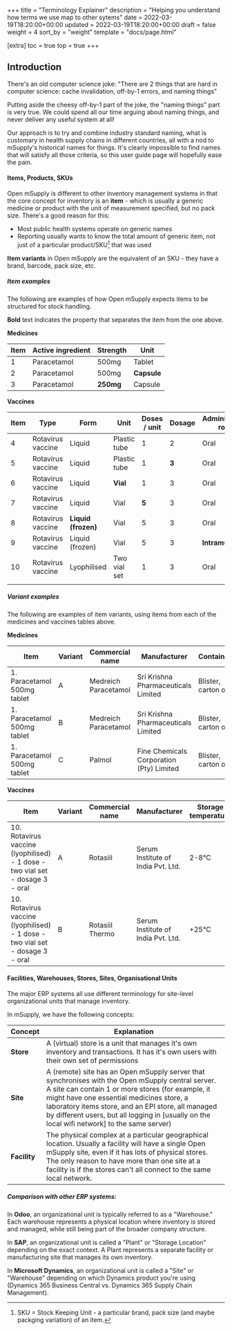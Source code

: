 +++
title = "Terminology Explainer"
description = "Helping you understand how terms we use map to other sytems"
date = 2022-03-19T18:20:00+00:00
updated = 2022-03-19T18:20:00+00:00
draft = false
weight = 4
sort_by = "weight"
template = "docs/page.html"

[extra]
toc = true
top = true
+++

## Introduction

There's an old computer science joke: "There are 2 things that are hard in computer science: cache invalidation, off-by-1 errors, and naming things"

Putting aside the cheesy off-by-1 part of the joke, the "naming things" part is very true. 
We could spend all our time arguing about naming things, and never deliver any useful system at all!

Our approach is to try and combine industry standard naming, what is customary in health supply chains in different countries, all with a nod to mSupply's historical names for things. 
It's clearly impossible to find names that will satisfy all those criteria, so this user guide page will hopefully ease the pain.

#### Items, Products, SKUs
Open mSupply is different to other inventory management systems in that the core concept for inventory is an **item** - which is usually a generic medicine or product with the unit of measurement specified, but no pack size. There's a good reason for this:
* Most public health systems operate on generic names
* Reporting usually wants to know the total amount of generic item, not just of a particular product/SKU[^1] that was used

**Item variants** in Open mSupply are the equivalent of an SKU - they have a brand, barcode, pack size, etc.

##### Item examples

The following are examples of how Open mSupply expects items to be structured for stock handling.

**Bold** text indicates the property that separates the item from the one above. 

**Medicines**

| Item | Active ingredient | Strength  | Unit        |
| ---- | ----------------- | --------- | ----------- |
| 1    | Paracetamol       | 500mg     | Tablet      |
| 2    | Paracetamol       | 500mg     | **Capsule** |
| 3    | Paracetamol       | **250mg** | Capsule     |

**Vaccines**

| Item | **Type**          | Form                | **Unit**     | **Doses / unit** | **Dosage** | Administration route |
| ---- | ----------------- | ------------------- | ------------ | ---------------- | ---------- | -------------------- |
| 4    | Rotavirus vaccine | Liquid              | Plastic tube | 1                | 2          | Oral                 |
| 5    | Rotavirus vaccine | Liquid              | Plastic tube | 1                | **3**      | Oral                 |
| 6    | Rotavirus vaccine | Liquid              | **Vial**     | 1                | 3          | Oral                 |
| 7    | Rotavirus vaccine | Liquid              | Vial         | **5**            | 3          | Oral                 |
| 8    | Rotavirus vaccine | **Liquid (frozen)** | Vial         | 5                | 3          | Oral                 |
| 9    | Rotavirus vaccine | Liquid (frozen)     | Vial         | 5                | 3          | **Intramuscular**    |
| 10   | Rotavirus vaccine | Lyophilised         | Two vial set | 1                | 3          | Oral                 |
|      |                   |                     |              |                  |            |                      |

##### Variant examples

The following are examples of item variants, using items from each of the medicines and vaccines tables above.

**Medicines**

| **Item**                    | **Variant** | **Commercial name**  | **Manufacturer**                         | Container          | Pack size   |
| --------------------------- | ----------- | -------------------- | ---------------------------------------- | ------------------ | ----------- |
| 1. Paracetamol 500mg tablet | A           | Medreich Paracetamol | Sri Krishna Pharmaceuticals Limited      | Blister, carton of | 50 tablets  |
| 1. Paracetamol 500mg tablet | B           | Medreich Paracetamol | Sri Krishna Pharmaceuticals Limited      | Blister, carton of | 100 tablets |
| 1. Paracetamol 500mg tablet | C           | Palmol               | Fine Chemicals Corporation (Pty) Limited | Blister, carton of | 20 tablets  |

**Vaccines**

| **Item**                                                                      | **Variant** | **Commercial name** | **Manufacturer**                   | Storage temperature | Container | Pack size     |
| ----------------------------------------------------------------------------- | ----------- | ------------------- | ---------------------------------- | ------------------- | --------- | ------------- |
| 10. Rotavirus vaccine (lyophilised) - 1 dose - two vial set - dosage 3 - oral | A           | Rotasiil            | Serum Institute of India Pvt. Ltd. | 2-8°C               | Carton    | 50 vial sets  |
| 10. Rotavirus vaccine (lyophilised) - 1 dose - two vial set - dosage 3 - oral | B           | Rotasiil Thermo     | Serum Institute of India Pvt. Ltd. | +25°C               | Carton    | 100 vial sets |

#### Facilities, Warehouses, Stores, Sites, Organisational Units
The major ERP systems all use different terminology for site-level organizational units that manage inventory.

In mSupply, we have the following concepts:

| Concept      | Explanation                                                                                                                                                                                                                                                                                                                                                   |
| ------------ | ------------------------------------------------------------------------------------------------------------------------------------------------------------------------------------------------------------------------------------------------------------------------------------------------------------------------------------------------------------- |
| **Store**    | A (virtual) store is a unit that manages it's own inventory and transactions. It has it's own users with their own set of permissions                                                                                                                                                                                                                         |
| **Site**     | A (remote) site has an Open mSupply server that synchronises with the Open mSupply central server.<br>A site can contain 1 or more stores (for example, it might have one essential medicines store, a laboratory items store, and an EPI store, all managed by different users, but all logging in \[usually on the local wifi network\] to the same server) |
| **Facility** | The physical complex at a particular geographical location. Usually a facility will have a single Open mSupply site, even if it has lots of physical stores. The only reason to have more than one site at a facility is if the stores can't all connect to the same local network.                                                                           |
##### Comparison with other ERP systems:
In **Odoo**, an organizational unit is typically referred to as a "Warehouse." Each warehouse represents a physical location where inventory is stored and managed, while still being part of the broader company structure.

In **SAP**, an organizational unit is called a "Plant" or "Storage Location" depending on the exact context. A Plant represents a separate facility or manufacturing site that manages its own inventory.

In **Microsoft Dynamics**, an organizational unit is called a "Site" or "Warehouse" depending on which Dynamics product you're using (Dynamics 365 Business Central vs. Dynamics 365 Supply Chain Management).

[^1]: SKU = Stock Keeping Unit - a particular brand, pack size (and maybe packging variation) of an item.
